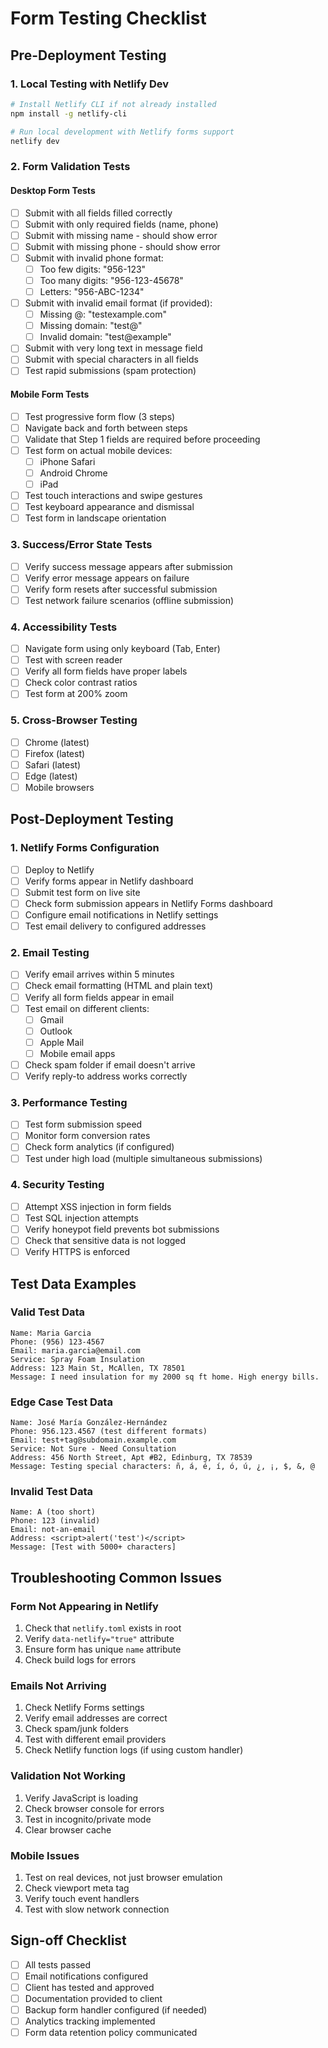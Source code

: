 # Form Testing Checklist

## Pre-Deployment Testing

### 1. Local Testing with Netlify Dev
```bash
# Install Netlify CLI if not already installed
npm install -g netlify-cli

# Run local development with Netlify forms support
netlify dev
```

### 2. Form Validation Tests

#### Desktop Form Tests
- [ ] Submit with all fields filled correctly
- [ ] Submit with only required fields (name, phone)
- [ ] Submit with missing name - should show error
- [ ] Submit with missing phone - should show error
- [ ] Submit with invalid phone format:
  - [ ] Too few digits: "956-123"
  - [ ] Too many digits: "956-123-45678"
  - [ ] Letters: "956-ABC-1234"
- [ ] Submit with invalid email format (if provided):
  - [ ] Missing @: "testexample.com"
  - [ ] Missing domain: "test@"
  - [ ] Invalid domain: "test@example"
- [ ] Submit with very long text in message field
- [ ] Submit with special characters in all fields
- [ ] Test rapid submissions (spam protection)

#### Mobile Form Tests
- [ ] Test progressive form flow (3 steps)
- [ ] Navigate back and forth between steps
- [ ] Validate that Step 1 fields are required before proceeding
- [ ] Test form on actual mobile devices:
  - [ ] iPhone Safari
  - [ ] Android Chrome
  - [ ] iPad
- [ ] Test touch interactions and swipe gestures
- [ ] Test keyboard appearance and dismissal
- [ ] Test form in landscape orientation

### 3. Success/Error State Tests
- [ ] Verify success message appears after submission
- [ ] Verify error message appears on failure
- [ ] Verify form resets after successful submission
- [ ] Test network failure scenarios (offline submission)

### 4. Accessibility Tests
- [ ] Navigate form using only keyboard (Tab, Enter)
- [ ] Test with screen reader
- [ ] Verify all form fields have proper labels
- [ ] Check color contrast ratios
- [ ] Test form at 200% zoom

### 5. Cross-Browser Testing
- [ ] Chrome (latest)
- [ ] Firefox (latest)
- [ ] Safari (latest)
- [ ] Edge (latest)
- [ ] Mobile browsers

## Post-Deployment Testing

### 1. Netlify Forms Configuration
- [ ] Deploy to Netlify
- [ ] Verify forms appear in Netlify dashboard
- [ ] Submit test form on live site
- [ ] Check form submission appears in Netlify Forms dashboard
- [ ] Configure email notifications in Netlify settings
- [ ] Test email delivery to configured addresses

### 2. Email Testing
- [ ] Verify email arrives within 5 minutes
- [ ] Check email formatting (HTML and plain text)
- [ ] Verify all form fields appear in email
- [ ] Test email on different clients:
  - [ ] Gmail
  - [ ] Outlook
  - [ ] Apple Mail
  - [ ] Mobile email apps
- [ ] Check spam folder if email doesn't arrive
- [ ] Verify reply-to address works correctly

### 3. Performance Testing
- [ ] Test form submission speed
- [ ] Monitor form conversion rates
- [ ] Check form analytics (if configured)
- [ ] Test under high load (multiple simultaneous submissions)

### 4. Security Testing
- [ ] Attempt XSS injection in form fields
- [ ] Test SQL injection attempts
- [ ] Verify honeypot field prevents bot submissions
- [ ] Check that sensitive data is not logged
- [ ] Verify HTTPS is enforced

## Test Data Examples

### Valid Test Data
```
Name: Maria Garcia
Phone: (956) 123-4567
Email: maria.garcia@email.com
Service: Spray Foam Insulation
Address: 123 Main St, McAllen, TX 78501
Message: I need insulation for my 2000 sq ft home. High energy bills.
```

### Edge Case Test Data
```
Name: José María González-Hernández
Phone: 956.123.4567 (test different formats)
Email: test+tag@subdomain.example.com
Service: Not Sure - Need Consultation
Address: 456 North Street, Apt #B2, Edinburg, TX 78539
Message: Testing special characters: ñ, á, é, í, ó, ú, ¿, ¡, $, &, @
```

### Invalid Test Data
```
Name: A (too short)
Phone: 123 (invalid)
Email: not-an-email
Address: <script>alert('test')</script>
Message: [Test with 5000+ characters]
```

## Troubleshooting Common Issues

### Form Not Appearing in Netlify
1. Check that `netlify.toml` exists in root
2. Verify `data-netlify="true"` attribute
3. Ensure form has unique `name` attribute
4. Check build logs for errors

### Emails Not Arriving
1. Check Netlify Forms settings
2. Verify email addresses are correct
3. Check spam/junk folders
4. Test with different email providers
5. Check Netlify function logs (if using custom handler)

### Validation Not Working
1. Verify JavaScript is loading
2. Check browser console for errors
3. Test in incognito/private mode
4. Clear browser cache

### Mobile Issues
1. Test on real devices, not just browser emulation
2. Check viewport meta tag
3. Verify touch event handlers
4. Test with slow network connection

## Sign-off Checklist
- [ ] All tests passed
- [ ] Email notifications configured
- [ ] Client has tested and approved
- [ ] Documentation provided to client
- [ ] Backup form handler configured (if needed)
- [ ] Analytics tracking implemented
- [ ] Form data retention policy communicated